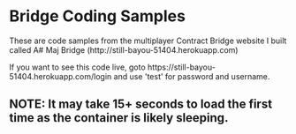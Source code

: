 # Bridge Coding Samples
<p>These are code samples from the multiplayer Contract Bridge website I built called A# Maj Bridge (http://still-bayou-51404.herokuapp.com)<p>
<p>If you want to see this code live, goto https://still-bayou-51404.herokuapp.com/login and use 'test' for password and username.<p>
<h2>NOTE: It may take 15+ seconds to load the first time as the container is likely sleeping.<h2>


